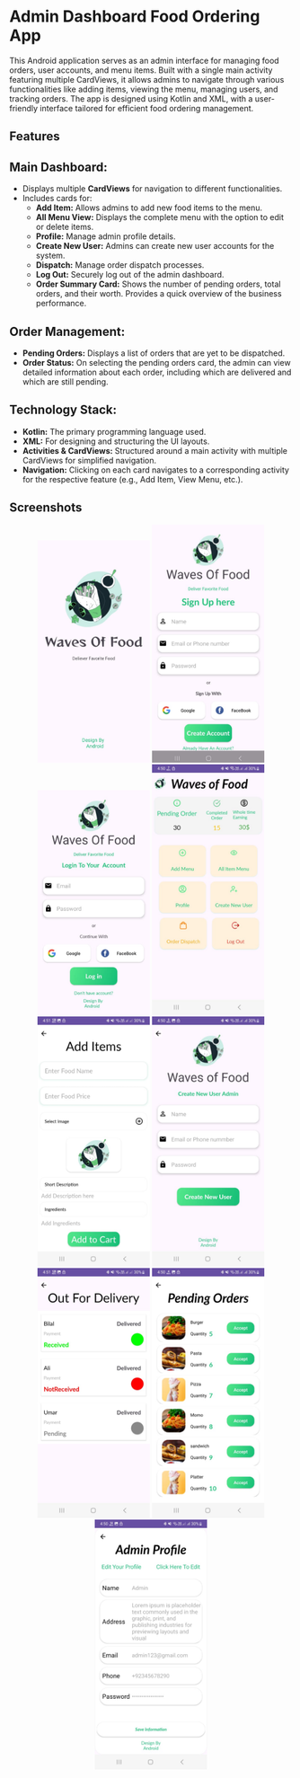 # Admin Dashboard Food Ordering App

This Android application serves as an admin interface for managing food orders, user accounts, and menu items. Built with a single main activity featuring multiple CardViews, it allows admins to navigate through various functionalities like adding items, viewing the menu, managing users, and tracking orders. The app is designed using Kotlin and XML, with a user-friendly interface tailored for efficient food ordering management.

## Features

## Main Dashboard:

- Displays multiple **CardViews** for navigation to different functionalities.
- Includes cards for:
  - **Add Item:** Allows admins to add new food items to the menu.
  - **All Menu View:** Displays the complete menu with the option to edit or delete items.
  - **Profile:** Manage admin profile details.
  - **Create New User:** Admins can create new user accounts for the system.
  - **Dispatch:** Manage order dispatch processes.
  - **Log Out:** Securely log out of the admin dashboard.
  - **Order Summary Card:** Shows the number of pending orders, total orders, and their worth. Provides a quick overview of the business performance.

## Order Management:

- **Pending Orders:** Displays a list of orders that are yet to be dispatched.
- **Order Status:** On selecting the pending orders card, the admin can view detailed information about each order, including which are delivered and which are still pending.

## Technology Stack:

- **Kotlin:** The primary programming language used.
- **XML:** For designing and structuring the UI layouts.
- **Activities & CardViews:** Structured around a main activity with multiple CardViews for simplified navigation.
- **Navigation:** Clicking on each card navigates to a corresponding activity for the respective feature (e.g., Add Item, View Menu, etc.).

## Screenshots

<p align="center">
    <img src="https://github.com/Shehroz92/Food-Ordering-App/blob/master/Splash%20scren.jpg" width="200" />
    <img src="https://github.com/Shehroz92/Food-Ordering-App/blob/master/Sign%20Up.jpg" width="200" />
    <img src="https://github.com/Shehroz92/Food-Ordering-App/blob/master/Log%20in.jpg" width="200" />
    <img src="https://github.com/Shehroz92/Admin-Dash-Board-of-Food-App/blob/master/IMG-20240921-WA0010.jpg" width="200" />
    <img src="https://github.com/Shehroz92/Admin-Dash-Board-of-Food-App/blob/master/IMG-20240921-WA0009.jpg" width="200" />
    <img src="https://github.com/Shehroz92/Admin-Dash-Board-of-Food-App/blob/master/IMG-20240921-WA0005.jpg" width="200" />
    <img src="https://github.com/Shehroz92/Admin-Dash-Board-of-Food-App/blob/master/IMG-20240921-WA0006.jpg" width="200" />
    <img src="https://github.com/Shehroz92/Admin-Dash-Board-of-Food-App/blob/master/IMG-20240921-WA0008.jpg" width="200" />

 
  <img src="https://github.com/Shehroz92/Admin-Dash-Board-of-Food-App/blob/master/IMG-20240921-WA0011.jpg" width="200" />
 

  
</p>
